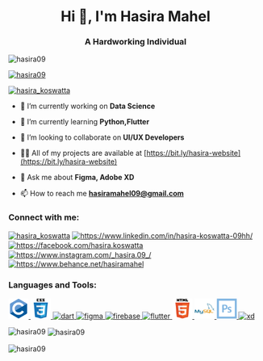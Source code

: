 <h1 align="center">Hi 👋, I'm Hasira Mahel</h1>
<h3 align="center">A Hardworking Individual</h3>

<p align="left"> <img src="https://komarev.com/ghpvc/?username=hasira09&label=Profile%20views&color=0e75b6&style=flat" alt="hasira09" /> </p>

<p align="left"> <a href="https://github.com/ryo-ma/github-profile-trophy"><img src="https://github-profile-trophy.vercel.app/?username=hasira09" alt="hasira09" /></a> </p>

<p align="left"> <a href="https://twitter.com/hasira_koswatta" target="blank"><img src="https://img.shields.io/twitter/follow/hasira_koswatta?logo=twitter&style=for-the-badge" alt="hasira_koswatta" /></a> </p>

- 🔭 I’m currently working on **Data Science**

- 🌱 I’m currently learning **Python,Flutter**

- 👯 I’m looking to collaborate on **UI/UX Developers**

- 👨‍💻 All of my projects are available at [https://bit.ly/hasira-website](https://bit.ly/hasira-website)

- 💬 Ask me about **Figma, Adobe XD**

- 📫 How to reach me **hasiramahel09@gmail.com**

<h3 align="left">Connect with me:</h3>
<p align="left">
<a href="https://twitter.com/hasira_koswatta" target="blank"><img align="center" src="https://raw.githubusercontent.com/rahuldkjain/github-profile-readme-generator/master/src/images/icons/Social/twitter.svg" alt="hasira_koswatta" height="30" width="40" /></a>
<a href="https://linkedin.com/in/https://www.linkedin.com/in/hasira-koswatta-09hh/" target="blank"><img align="center" src="https://raw.githubusercontent.com/rahuldkjain/github-profile-readme-generator/master/src/images/icons/Social/linked-in-alt.svg" alt="https://www.linkedin.com/in/hasira-koswatta-09hh/" height="30" width="40" /></a>
<a href="https://fb.com/https://facebook.com/hasira.koswatta" target="blank"><img align="center" src="https://raw.githubusercontent.com/rahuldkjain/github-profile-readme-generator/master/src/images/icons/Social/facebook.svg" alt="https://facebook.com/hasira.koswatta" height="30" width="40" /></a>
<a href="https://instagram.com/https://www.instagram.com/_hasira.09_/" target="blank"><img align="center" src="https://raw.githubusercontent.com/rahuldkjain/github-profile-readme-generator/master/src/images/icons/Social/instagram.svg" alt="https://www.instagram.com/_hasira.09_/" height="30" width="40" /></a>
<a href="https://www.behance.net/https://www.behance.net/hasiramahel" target="blank"><img align="center" src="https://raw.githubusercontent.com/rahuldkjain/github-profile-readme-generator/master/src/images/icons/Social/behance.svg" alt="https://www.behance.net/hasiramahel" height="30" width="40" /></a>
</p>

<h3 align="left">Languages and Tools:</h3>
<p align="left"> <a href="https://www.cprogramming.com/" target="_blank" rel="noreferrer"> <img src="https://raw.githubusercontent.com/devicons/devicon/master/icons/c/c-original.svg" alt="c" width="40" height="40"/> </a> <a href="https://www.w3schools.com/css/" target="_blank" rel="noreferrer"> <img src="https://raw.githubusercontent.com/devicons/devicon/master/icons/css3/css3-original-wordmark.svg" alt="css3" width="40" height="40"/> </a> <a href="https://dart.dev" target="_blank" rel="noreferrer"> <img src="https://www.vectorlogo.zone/logos/dartlang/dartlang-icon.svg" alt="dart" width="40" height="40"/> </a> <a href="https://www.figma.com/" target="_blank" rel="noreferrer"> <img src="https://www.vectorlogo.zone/logos/figma/figma-icon.svg" alt="figma" width="40" height="40"/> </a> <a href="https://firebase.google.com/" target="_blank" rel="noreferrer"> <img src="https://www.vectorlogo.zone/logos/firebase/firebase-icon.svg" alt="firebase" width="40" height="40"/> </a> <a href="https://flutter.dev" target="_blank" rel="noreferrer"> <img src="https://www.vectorlogo.zone/logos/flutterio/flutterio-icon.svg" alt="flutter" width="40" height="40"/> </a> <a href="https://www.w3.org/html/" target="_blank" rel="noreferrer"> <img src="https://raw.githubusercontent.com/devicons/devicon/master/icons/html5/html5-original-wordmark.svg" alt="html5" width="40" height="40"/> </a> <a href="https://www.mysql.com/" target="_blank" rel="noreferrer"> <img src="https://raw.githubusercontent.com/devicons/devicon/master/icons/mysql/mysql-original-wordmark.svg" alt="mysql" width="40" height="40"/> </a> <a href="https://www.photoshop.com/en" target="_blank" rel="noreferrer"> <img src="https://raw.githubusercontent.com/devicons/devicon/master/icons/photoshop/photoshop-line.svg" alt="photoshop" width="40" height="40"/> </a> <a href="https://www.adobe.com/products/xd.html" target="_blank" rel="noreferrer"> <img src="https://cdn.worldvectorlogo.com/logos/adobe-xd.svg" alt="xd" width="40" height="40"/> </a> </p>

<p><img align="left" src="https://github-readme-stats.vercel.app/api/top-langs?username=hasira09&show_icons=true&locale=en&layout=compact" alt="hasira09" /></p>

<p>&nbsp;<img align="center" src="https://github-readme-stats.vercel.app/api?username=hasira09&show_icons=true&locale=en" alt="hasira09" /></p>

<p><img align="center" src="https://github-readme-streak-stats.herokuapp.com/?user=hasira09&" alt="hasira09" /></p>
